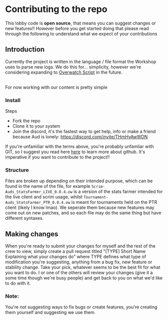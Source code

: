# Contributing to the repo
This lobby code is **open source**, that means you can suggest changes or new features!! However before you get started doing that please read through the following to understand what we expect of your contributions


## Introduction
Currently the project is written in the language / file format the Workshop uses to parse new logs. We do this for... simplicity, 
however we're considering expanding to [Overwatch Script]( https://github.com/ItsDeltin/Overwatch-Script-To-Workshop) in the future.

<br>
For now working with our content is pretty simple

### Install
Steps
- Fork the repo 
- Clone it to your system 
- Join the discord, it's the fastest way to get help, info or make a friend because Aud is lonely: https://discord.com/invite/THmHyAwWDN

If you're unfamiliar with the terms above, you're probably unfamliar with GIT, so I suggest you read here [here](https://docs.github.com/en/free-pro-team@latest/github/using-git) to learn more 
about github. It's imperative if you want to contribute to the project!!


### Structure
Files are broken up depending on their intended purpose, which can be found in the name of the file, for example `Scrim-Auds_StatsFarmer_LIVE_0.0.4.ow` is a version of the stats farmer intended for the live client and scrim usage, whilst `Tournament-Auds_StatsFarmer_PTR_0.0.4.ow` is meant for tournaments held on the PTR client (likely I know lmao). We seperate them because new features may come out on new patches, and so each file may do the same thing but have different syntaxes.

## Making changes
When you're ready to submit your changes for myself and the rest of the crew to view, simply create a pull request titled "[TYPE] Short Name Explaining what your changes do" where TYPE defines what type of modification you're suggesting, anything from a bug fix, new feature or stability change. Take your pick, whatever seems to be the best fit for what you want to do. I or one of the others will review your changes (give it a some time though we're busy people) and get back to you on what we'd like to do with it.

### Note: 
You're not suggesting ways to fix bugs or create features, you're creating them yourself and suggesting we use them.
